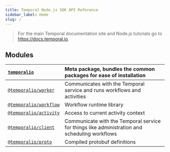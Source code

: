 ```yaml
---
title: Temporal Node.js SDK API Reference
sidebar_label: Home
slug: /
---
```


> For the main Temporal documentation site and Node.js tutorials go to https://docs.temporal.io.

## Modules

| [`temporalio`](https://www.npmjs.com/package/temporalio) | Meta package, bundles the common packages for ease of installation                            |
| :------------------------------------------------------- | :-------------------------------------------------------------------------------------------- |
| [`@temporalio/worker`](./api/modules/worker)             | Communicates with the Temporal service and runs workflows and activities                      |
| [`@temporalio/workflow`](./api/modules/workflow)         | Workflow runtime library                                                                      |
| [`@temporalio/activity`](./api/modules/activity)         | Access to current activity context                                                            |
| [`@temporalio/client`](./api/modules/client)             | Communicate with the Temporal service for things like administration and scheduling workflows |
| [`@temporalio/proto`](./api/modules/proto)               | Compiled protobuf definitions                                                                 |
